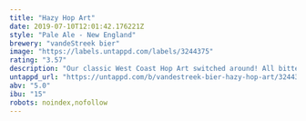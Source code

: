 ```yaml
---
title: "Hazy Hop Art"
date: 2019-07-10T12:01:42.176221Z
style: "Pale Ale - New England"
brewery: "vandeStreek bier"
image: "https://labels.untappd.com/labels/3244375"
rating: "3.57"
description: "Our classic West Coast Hop Art switched around! All bitter hops went into the dry hop. We also switched yeast and added oats and wheat"
untappd_url: "https://untappd.com/b/vandestreek-bier-hazy-hop-art/3244375"
abv: "5.0"
ibu: "15"
robots: noindex,nofollow
---
```

